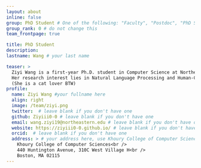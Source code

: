 ```yaml
---
layout: about
inline: false
group: PhD Student # One of the following: "Faculty", "Postdoc", "PhD Student", "Visiting Scholar/Student", "Research Assistant"
group_rank: 0 # do not change this
team_frontpage: true

title: PhD Student
description:
lastname: Wang # your last name 

teaser: >
  Ziyi Wang is a first-year Ph.D. student in Computer Science at Northeastern University advised by Prof. Dakuo Wang.
  Her research interest lies in Natural Language Processing and Human-Computer Interaction, with a focus on LLM Agents.
  (She is a cat lover BTW)
profile:
  name: Ziyi Wang #your fullname here
  align: right
  image: /team/ziyi.png
  twitter:  # leave blank if you don't have one
  github: Ziyiii0-0 # leave blank if you don't have one
  email: wang.ziyi19@northeastern.edu # leave blank if you don't have one
  website: https://ziyiii0-0.github.io/ # leave blank if you don't have one
  orcid:  # leave blank if you don't have one
  address: > # your address here, use Khoury College of Computer Sciences as the default
    Khoury College of Computer Sciences<br />
    440 Huntington Avenue, 310C West Village H<br />
    Boston, MA 02115
---
```

